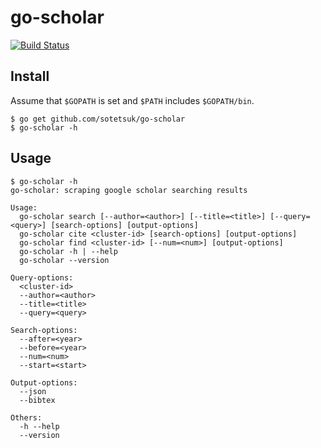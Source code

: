 # go-scholar
[![Build Status](https://travis-ci.org/sotetsuk/go-scholar.svg?branch=master)](https://travis-ci.org/sotetsuk/go-scholar)

## Install

Assume that `$GOPATH` is set and `$PATH` includes `$GOPATH/bin`.

```
$ go get github.com/sotetsuk/go-scholar
$ go-scholar -h
```

## Usage

```
$ go-scholar -h
go-scholar: scraping google scholar searching results

Usage:
  go-scholar search [--author=<author>] [--title=<title>] [--query=<query>] [search-options] [output-options]
  go-scholar cite <cluster-id> [search-options] [output-options]
  go-scholar find <cluster-id> [--num=<num>] [output-options]
  go-scholar -h | --help
  go-scholar --version

Query-options:
  <cluster-id>
  --author=<author>
  --title=<title>
  --query=<query>

Search-options:
  --after=<year>
  --before=<year>
  --num=<num>
  --start=<start>

Output-options:
  --json
  --bibtex

Others:
  -h --help
  --version
```
